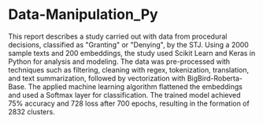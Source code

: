 # Data-Manipulation_Py
This report describes a study carried out with data from procedural decisions, classified as "Granting" or "Denying", by the STJ. 
  Using a 2000 sample texts and 200 embeddings, the study used Scikit Learn and Keras in Python for analysis and modeling. 
  The data was pre-processed with techniques such as filtering, cleaning with regex, tokenization, translation, and text summarization, followed by vectorization with BigBird-Roberta-Base. 
    The applied machine learning algorithm flattened the embeddings and used a Softmax layer for classification. 
      The trained model achieved 75% accuracy and 728 loss after 700 epochs, resulting in the formation of 2832 clusters.
